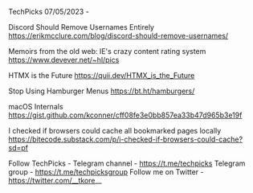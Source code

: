 TechPicks 07/05/2023 -

Discord Should Remove Usernames Entirely
https://erikmcclure.com/blog/discord-should-remove-usernames/

Memoirs from the old web: IE's crazy content rating system
https://www.devever.net/~hl/pics

HTMX is the Future
https://quii.dev/HTMX_is_the_Future

Stop Using Hamburger Menus
https://bt.ht/hamburgers/

macOS Internals
https://gist.github.com/kconner/cff08fe3e0bb857ea33b47d965b3e19f

I checked if browsers could cache all bookmarked pages locally
https://bitecode.substack.com/p/i-checked-if-browsers-could-cache?sd=pf

Follow TechPicks -
Telegram channel - https://t.me/techpicks
Telegram group - https://t.me/techpicksgroup
Follow me on Twitter - https://twitter.com/__tkore__